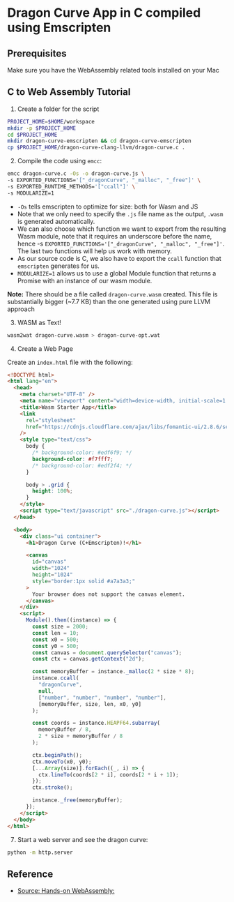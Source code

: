 # Dragon Curve App in C compiled using Emscripten

## Prerequisites

Make sure you have the WebAssembly related tools installed on your Mac

## C to Web Assembly Tutorial

1. Create a folder for the script

```bash
PROJECT_HOME=$HOME/workspace
mkdir -p $PROJECT_HOME
cd $PROJECT_HOME
mkdir dragon-curve-emscripten && cd dragon-curve-emscripten
cp $PROJECT_HOME/dragon-curve-clang-llvm/dragon-curve.c .
```

2. Compile the code using `emcc`:

```bash
emcc dragon-curve.c -Os -o dragon-curve.js \
-s EXPORTED_FUNCTIONS='["_dragonCurve", "_malloc", "_free"]' \
-s EXPORTED_RUNTIME_METHODS='["ccall"]' \
-s MODULARIZE=1
```

- `-Os` tells emscripten to optimize for size: both for Wasm and JS
- Note that we only need to specify the `.js` file name as the output, `.wasm` is generated automatically.
- We can also choose which function we want to export from the resulting Wasm module, note that it requires an underscore before the name, hence -s `EXPORTED_FUNCTIONS='["_dragonCurve", "_malloc", "_free"]'`. The last two functions will help us work with memory.
- As our source code is C, we also have to export the `ccall` function that `emscripten` generates for us.
- `MODULARIZE=1` allows us to use a global Module function that returns a Promise with an instance of our wasm module.

**Note:**
There should be a file called `dragon-curve.wasm` created. This file is substantially bigger (~7.7 KB) than the one generated using pure LLVM approach

3. WASM as Text!

```bash
wasm2wat dragon-curve.wasm > dragon-curve-opt.wat
```

4. Create a Web Page

Create an `index.html` file with the following:

```html
<!DOCTYPE html>
<html lang="en">
  <head>
    <meta charset="UTF-8" />
    <meta name="viewport" content="width=device-width, initial-scale=1.0" />
    <title>Wasm Starter App</title>
    <link
      rel="stylesheet"
      href="https://cdnjs.cloudflare.com/ajax/libs/fomantic-ui/2.8.6/semantic.min.css"
    />
    <style type="text/css">
      body {
        /* background-color: #edf6f9; */
        background-color: #f7fff7;
        /* background-color: #edf2f4; */
      }

      body > .grid {
        height: 100%;
      }
    </style>
    <script type="text/javascript" src="./dragon-curve.js"></script>
  </head>

  <body>
    <div class="ui container">
      <h1>Dragon Curve (C+Emscripten)!</h1>

      <canvas
        id="canvas"
        width="1024"
        height="1024"
        style="border:1px solid #a7a3a3;"
      >
        Your browser does not support the canvas element.
      </canvas>
    </div>
    <script>
      Module().then((instance) => {
        const size = 2000;
        const len = 10;
        const x0 = 500;
        const y0 = 500;
        const canvas = document.querySelector("canvas");
        const ctx = canvas.getContext("2d");

        const memoryBuffer = instance._malloc(2 * size * 8);
        instance.ccall(
          "dragonCurve",
          null,
          ["number", "number", "number", "number"],
          [memoryBuffer, size, len, x0, y0]
        );

        const coords = instance.HEAPF64.subarray(
          memoryBuffer / 8,
          2 * size + memoryBuffer / 8
        );

        ctx.beginPath();
        ctx.moveTo(x0, y0);
        [...Array(size)].forEach((_, i) => {
          ctx.lineTo(coords[2 * i], coords[2 * i + 1]);
        });
        ctx.stroke();

        instance._free(memoryBuffer);
      });
    </script>
  </body>
</html>
```

7. Start a web server and see the dragon curve:

```bash
python -m http.server
```

## Reference

- [Source: Hands-on WebAssembly:](https://evilmartians.com/chronicles/hands-on-webassembly-try-the-basics)
